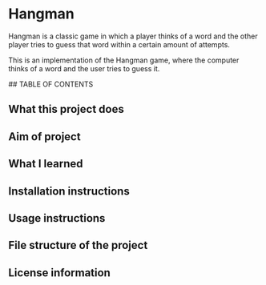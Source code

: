 # Hangman
Hangman is a classic game in which a player thinks of a word and the other player tries to guess that word within a certain amount of attempts.

This is an implementation of the Hangman game, where the computer thinks of a word and the user tries to guess it. 


## TABLE OF CONTENTS

## What this project does
## Aim of project 
## What I learned


## Installation instructions

## Usage instructions 


## File structure of the project

## License information

